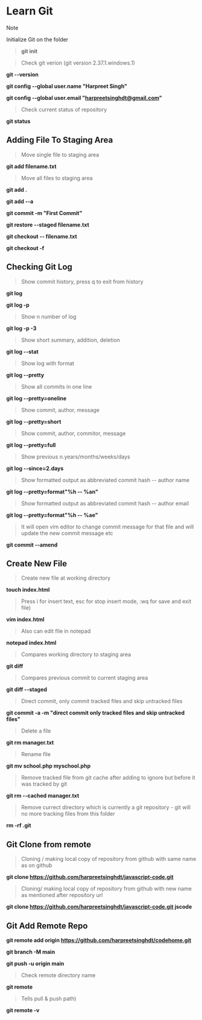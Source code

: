 # Learn Git

> [!NOTE]
> Initialize Git on the folder

> **git init** 


> Check git verion (git version 2.37.1.windows.1)

**git --version**


**git config --global user.name "Harpreet Singh"**

**git config --global user.email "harpreetsinghdt@gmail.com"**


> Check current status of repository

**git status**


## Adding File To Staging Area

> Move single file to staging area

**git add filename.txt**

>Move all files to staging area

**git add .**

**git add --a**

**git commit -m "First Commit"**

**git restore --staged filename.txt**

**git checkout -- filename.txt**

**git checkout -f**


## Checking Git Log

> Show commit history, press q to exit from history

**git log**

**git log -p**

> Show n number of log

**git log -p -3**

> Show short summary, addition, deletion

**git log --stat**

> Show log with format

**git log --pretty**

> Show all commits in one line

**git log --pretty=oneline**

> Show commit, author, message

**git log --pretty=short**

> Show commit, author, commitor, message

**git log --pretty=full**

> Show previous n.years/months/weeks/days

**git log --since=2.days**

> Show formatted output as abbreviated commit hash -- author name

**git log --pretty=format"%h -- %an"**

> Show formatted output as abbreviated commit hash -- author email

**git log --pretty=format"%h -- %ae"**

> It will open vim editor to change commit message for that file and will update the new commit message etc

**git commit --amend**

## Create New File

> Create new file at working directory

**touch index.html**

> Press i for insert text, esc for stop insert mode, :wq for save and exit file)

**vim index.html**

>  Also can edit file in notepad

**notepad index.html**

> Compares working directory to staging area

**git diff**

> Compares previous commit to current staging area

**git diff --staged**

> Direct commit, only commit tracked files and skip untracked files

**git commit -a -m "direct commit only tracked files and skip untracked files"**

>  Delete a file

**git rm manager.txt**

> Rename file

**git mv school.php myschool.php**

> Remove tracked file from git cache after adding to ignore but before it was tracked by git

**git rm --cached manager.txt**

> Remove currect directory which is currently a git repository - git will no more tracking files from this folder

**rm -rf .git**


## Git Clone from remote

> Cloning / making local copy of repository from github with same name as on github

**git clone https://github.com/harpreetsinghdt/javascript-code.git**

> Cloning/ making local copy of repository from github with new name as mentioned after repository url

**git clone https://github.com/harpreetsinghdt/javascript-code.git jscode**


## Git Add Remote Repo 

**git remote add origin https://github.com/harpreetsinghdt/codehome.git**

**git branch -M main**

**git push -u origin main**

> Check remote directory name

**git remote**

> Tells pull & push path)

**git remote -v**
